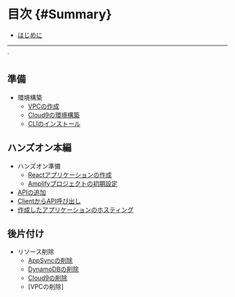 # 目次 {#Summary}

- [はじめに](README.md)

---
`
## 準備
- 環境構築
  - [VPCの作成](prepare/vpc.md)
  - [Cloud9の環境構築](prepare/cloud9.md)
  - [CLIのインストール](prepare/cli.md)

## ハンズオン本編
- ハンズオン準備
  - [Reactアプリケーションの作成](handson/react_application.md)
  - [Amplifyプロジェクトの初期設定](handson/amplify_init.md)
- [APIの追加](handson/api.md)
- [ClientからAPI呼び出し](handson/client.md)
- [作成したアプリケーションのホスティング](handson/hosting.md)

## 後片付け
- リソース削除
  - [AppSyncの削除]()
  - [DynamoDBの削除]()
  - [Cloud9の削除](chapter-2/README.md)
  - [VPCの削除]